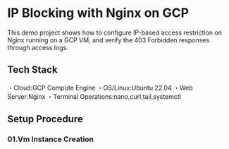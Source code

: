 # IP Blocking with Nginx on GCP
This demo project shows how to configure IP-based access restriction on Nginx running on a GCP VM, and verify the 403 Forbidden responses through access logs.

## Tech Stack

・Cloud:GCP Compute Engine
・OS/Linux:Ubuntu 22.04
・Web Server:Nginx
・Terminal Operations:nano,curl,tail,systemctl

## Setup Procedure

### 01.Vm Instance Creation
